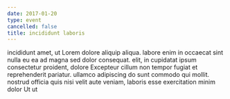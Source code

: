 ```yaml
---
date: 2017-01-20
type: event
cancelled: false
title: incididunt laboris
---
```

incididunt amet, ut Lorem dolore aliquip aliqua. labore enim in occaecat sint nulla eu ea ad magna sed dolor consequat. elit, in cupidatat ipsum consectetur proident, dolore Excepteur cillum non tempor fugiat et reprehenderit pariatur. ullamco adipiscing do sunt commodo qui mollit. nostrud officia quis nisi velit aute veniam, laboris esse exercitation minim dolor Ut ut